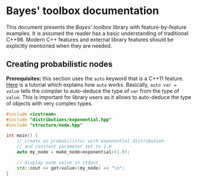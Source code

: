 # Bayes' toolbox documentation

This document presents the *Bayes' toolbox* library with feature-by-feature examples.
It is assumed the reader has a basic understanding of traditional C++98.
Modern C++ features and external library features should be explicitly mentioned when they are needed.

## Creating probabilistic nodes

**Prerequisites:** this section uses the `auto` keyword that is a C++11 feature.
[Here](https://www.learncpp.com/cpp-tutorial/4-8-the-auto-keyword/) is a tutorial which explains how `auto` works. Basically, `auto var = value` tells the compiler to auto-deduce the type of `var` from the type of `value`.
This is important for library users as it allows to auto-deduce the type of objects with very complex types.

```cpp
#include <iostream>
#include "distributions/exponential.hpp"
#include "structure/node.hpp"

int main() {
    // create an probabilistic with exponential distribution
    // and constant parameter set to 1.0
    auto my_node = make_node<exponential>(1.0);

    // display node value in stdout
    std::cout << get<value>(my_node) << "\n";
}
```
